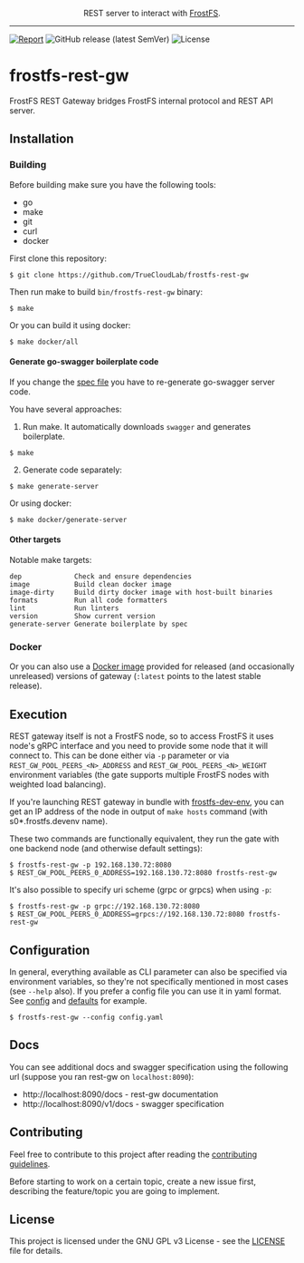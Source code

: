 
<p align="center">
  REST server to interact with <a href="https://frostfs.info">FrostFS</a>.
</p>

---
[![Report](https://goreportcard.com/badge/github.com/TrueCloudLab/frostfs-rest-gw)](https://goreportcard.com/report/github.com/TrueCloudLab/frostfs-rest-gw)
![GitHub release (latest SemVer)](https://img.shields.io/github/v/release/TrueCloudLab/frostfs-rest-gw?sort=semver)
![License](https://img.shields.io/github/license/TrueCloudLab/frostfs-rest-gw.svg?style=popout)

# frostfs-rest-gw

FrostFS REST Gateway bridges FrostFS internal protocol and REST API server.

## Installation

### Building

Before building make sure you have the following tools:

* go
* make
* git
* curl
* docker

First clone this repository:

```shell
$ git clone https://github.com/TrueCloudLab/frostfs-rest-gw
```

Then run make to build `bin/frostfs-rest-gw` binary:

```shell
$ make
```

Or you can build it using docker:

```shell
$ make docker/all
```

#### Generate go-swagger boilerplate code

If you change the [spec file](./spec/rest.yaml) you have to re-generate go-swagger server code.

You have several approaches:

1. Run make. It automatically downloads `swagger` and generates boilerplate.

```shell
$ make
```

2. Generate code separately:

```shell
$ make generate-server
```

Or using docker:

```shell
$ make docker/generate-server
```

#### Other targets

Notable make targets:

```
dep             Check and ensure dependencies
image           Build clean docker image
image-dirty     Build dirty docker image with host-built binaries
formats         Run all code formatters
lint            Run linters
version         Show current version
generate-server Generate boilerplate by spec
```

### Docker

Or you can also use a [Docker image](https://hub.docker.com/r/truecloudlab/frostfs-rest-gw) provided for released
(and occasionally unreleased) versions of gateway (`:latest` points to the latest stable release).

## Execution

REST gateway itself is not a FrostFS node, so to access FrostFS it uses node's gRPC interface and you need to provide some
node that it will connect to. This can be done either via `-p` parameter or via `REST_GW_POOL_PEERS_<N>_ADDRESS` and
`REST_GW_POOL_PEERS_<N>_WEIGHT` environment variables (the gate supports multiple FrostFS nodes with weighted load balancing).

If you're launching REST gateway in bundle with [frostfs-dev-env](https://github.com/TrueCloudLab/frostfs-dev-env), you can get
an IP address of the node in output of `make hosts` command
(with s0*.frostfs.devenv name).

These two commands are functionally equivalent, they run the gate with one backend node (and otherwise default
settings):

```shell
$ frostfs-rest-gw -p 192.168.130.72:8080
$ REST_GW_POOL_PEERS_0_ADDRESS=192.168.130.72:8080 frostfs-rest-gw
```

It's also possible to specify uri scheme (grpc or grpcs) when using `-p`:

```shell
$ frostfs-rest-gw -p grpc://192.168.130.72:8080
$ REST_GW_POOL_PEERS_0_ADDRESS=grpcs://192.168.130.72:8080 frostfs-rest-gw
```

## Configuration

In general, everything available as CLI parameter can also be specified via environment variables, so they're not
specifically mentioned in most cases (see `--help` also). If you prefer a config file you can use it in yaml format.
See [config](./config/config.yaml) and [defaults](./docs/gate-configuration.md) for example.

```shell
$ frostfs-rest-gw --config config.yaml
```

## Docs

You can see additional docs and swagger specification using the following url
(suppose you ran rest-gw on `localhost:8090`):

* http://localhost:8090/docs - rest-gw documentation
* http://localhost:8090/v1/docs - swagger specification

## Contributing

Feel free to contribute to this project after reading the [contributing guidelines](CONTRIBUTING.md).

Before starting to work on a certain topic, create a new issue first, describing
the feature/topic you are going to implement.

## License

This project is licensed under the GNU GPL v3 License -
see the [LICENSE](LICENSE) file for details.

